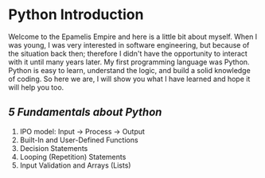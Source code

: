 # Python Introduction

Welcome to the Epamelis Empire and here is a little bit about myself. When I was young, I was very interested in software engineering, but because of the situation back then; therefore I didn't have the opportunity to interact with it until many years later. My first programming language was Python. Python is easy to learn, understand the logic, and build a solid knowledge of coding. So here we are, I will show you what I have learned and hope it will help you too.

## *5 Fundamentals about Python*

1. IPO model: Input -> Process -> Output
2. Built-In and User-Defined Functions
3. Decision Statements
4. Looping (Repetition) Statements
5. Input Validation and Arrays (Lists)
